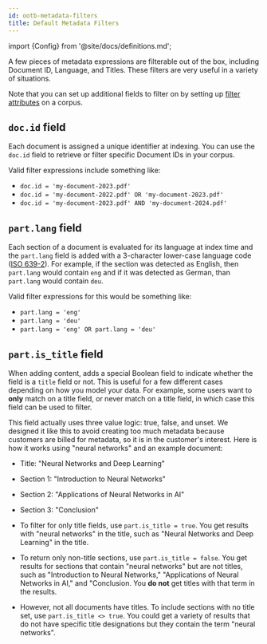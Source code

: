```yaml
---
id: ootb-metadata-filters
title: Default Metadata Filters
---
```


import {Config} from '@site/docs/definitions.md';

A few pieces of metadata expressions are filterable out of the box, including 
Document ID, Language, and Titles. These filters are very useful in a variety 
of situations.

Note that you can set up additional fields to filter on by setting up
[filter attributes](/docs/api-reference/admin-apis/create-corpus#filter-attribute) on a
corpus.


## `doc.id` field

Each document is assigned a unique identifier at indexing. You can use the 
`doc.id` field to retrieve or filter specific Document IDs in your corpus.

Valid filter expressions include something like:

* `doc.id = 'my-document-2023.pdf'`
* `doc.id = 'my-document-2022.pdf' OR 'my-document-2023.pdf'`
* `doc.id = 'my-document-2023.pdf' AND 'my-document-2024.pdf'`


## `part.lang` field

Each section of a document is evaluated for its language at index time and the
`part.lang` field is added with a 3-character lower-case language code
([ISO 639-2](https://en.wikipedia.org/wiki/List_of_ISO_639-2_codes)).  For
example, if the section was detected as English, then `part.lang` would contain
`eng` and if it was detected as German, than `part.lang` would contain `deu`.

Valid filter expressions for this would be something like:
* `part.lang = 'eng'`
* `part.lang = 'deu'`
* `part.lang = 'eng' OR part.lang = 'deu'`

## `part.is_title` field

When adding content, <Config v="names.product"/> adds a special Boolean
field to indicate whether the field is a `title` field or not. This is useful
for a few different cases depending on how you model your data. For example,
some users want to **only** match on a title field, or never match on a title field,
in which case this field can be used to filter.

This field actually uses three value logic: true, false, and unset. We 
designed it like this to avoid creating too much metadata because customers 
are billed for metadata, so it is in the customer's interest. Here is 
how it works using "neural networks" and an example document:

* Title: "Neural Networks and Deep Learning"
* Section 1: "Introduction to Neural Networks"
* Section 2: "Applications of Neural Networks in AI"
* Section 3: "Conclusion"

* To filter for only title fields, use `part.is_title = true`. You get results 
  with "neural networks" in the title, such as "Neural Networks and Deep 
  Learning" in the title.
* To return only non-title sections, use `part.is_title = false`. You get 
  results for sections that contain "neural networks" but are not titles, such 
  as "Introduction to Neural Networks," "Applications of Neural Networks in 
  AI," and "Conclusion. You **do not** get titles with that term in the 
  results.
* However, not all documents have titles. To include sections with no title set, 
  use `part.is_title <> true`. You could get a variety of results that do not 
  have specific title designations but they contain the term "neural networks".

